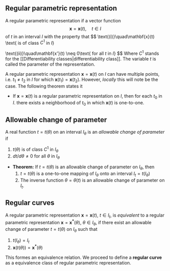 ## Regular parametric representation
A regular parametric representation if a vector function
$$
\mathbf{x} = \mathbf{x}(t),\quad t\in I
$$
of $t$ in an interval $I$ with the property that
$$
\text{(i)}\quad\mathbf{x}(t) \text{ is of class $C^1$ in $I$}

$$
$$
\text{(ii)}\quad\mathbf{x'}(t) \neq 0\text{ for all $t$ in $I$}
$$
Where $C^1$ stands for the [[Differentiability classes|differentiability class]]. The variable $t$ is called the parameter of the representation.

A regular parametric representation $\mathbf{x} = \mathbf{x}(t)$ on $I$ can have multiple points, i.e. $t_1 \neq t_2$ in $I$ for which $\mathbf{x}(t_1) = \mathbf{x}(t_2)$. However, _locally_ this will note be the case. The following theorem states it
- If $\mathbf{x} = \mathbf{x}(t)$ is a regular parametric representation on $I$, then for each $t_0$ in $I.$ there exists a neighborhood of $t_0$ in which $\mathbf{x}(t)$ is one-to-one.

## Allowable change of parameter
A real function $t = t(\theta)$ on an interval $I_\theta$ is an _allowable change of parameter_ if
1. $t(\theta)$ is of class $C^1$ in $I_\theta$
2. $dt/d\theta \neq 0$ for all $\theta$ in $I_\theta$

- **Theorem:** If $t = t(\theta)$ is an allowable change of parameter on $I_\theta$, then
	1. $t = t(\theta)$ is a one-to-one mapping of $I_\theta$ onto an interval $I_t= t(I_\theta)$
	2. The inverse function $\theta = \theta(t)$ is an allowable change of parameter on $I_t$.

## Regular curves
A regular parametric representation $\mathbf{x} = \mathbf{x}(t)$, $t\in I_t$, is _equivalent_ to a regular parametric representation $\mathbf{x} = \mathbf{x^*}(\theta)$, $\theta \in I_\theta$, if there exist an allowable change of parameter $t = t(\theta)$ on $I_\theta$ such that
1. $t(I_\theta) = I_t$
2. $\mathbf{x}(t(\theta)) = \mathbf{x^*}(\theta)$

This formes an equivalence relation. We proceed to define a **regular curve** as a equivalence class of regular parametric representation.